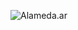 ![Alameda.ar](https://alameda.ar/uploads/media/cache/squared_thumbnail_large/image_entrada/oye-el-ruido-00-2021-tapa-6111383eca5a5.jpeg)